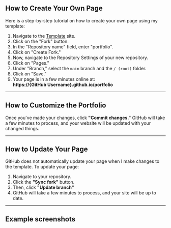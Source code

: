 ## How to Create Your Own Page  

Here is a step-by-step tutorial on how to create your own page using my template:  

1. Navigate to the [Template](https://github.com/Stoniye/Portfolio-Template) site.  
2. Click on the "Fork" button.  
3. In the "Repository name" field, enter "portfolio".
4. Click on "Create Fork."  
5. Now, navigate to the Repository Settings of your new repository.  
6. Click on "Pages."  
7. Under "Branch," select the `main` branch and the `/ (root)` folder.  
8. Click on "Save."  
9. Your page is in a few minutes online at:  
   **https://{GitHub Username}.github.io/portfolio**  

---

## How to Customize the Portfolio



Once you've made your changes, click **"Commit changes."** GitHub will take a few minutes to process, and your website will be updated with your changed things.  

---

## How to Update Your Page  

GitHub does not automatically update your page when I make changes to the template. To update your page:  

1. Navigate to your repository.  
2. Click the **"Sync fork"** button.  
3. Then, click **"Update branch"**  
4. GitHub will take a few minutes to process, and your site will be up to date.

---

## Example screenshots


